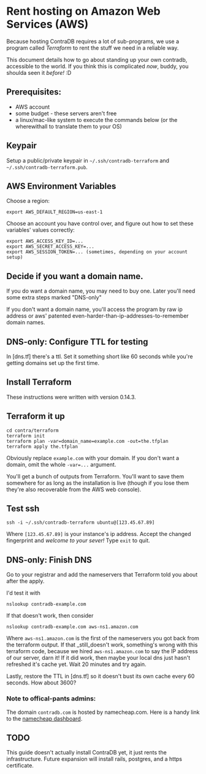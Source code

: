 # Rent hosting on Amazon Web Services (AWS)

Because hosting ContraDB requires a lot of sub-programs, we use a
program called _Terraform_ to rent the stuff we need in a reliable way.

This document details how to go about standing up your own contradb,
accessible to the world. If you think this is complicated _now_,
buddy, you shoulda seen it _before!_ :D


## Prerequisites:

- AWS account
- some budget - these servers aren't free
- a linux/mac-like system to execute the commands below (or the
  wherewithall to translate them to your OS)


## Keypair

Setup a public/private keypair in `~/.ssh/contradb-terraform` and `~/.ssh/contradb-terraform.pub`.


## AWS Environment Variables

Choose a region:

```
export AWS_DEFAULT_REGION=us-east-1
```

Choose an account you have control over, and figure out how to set these variables' values correctly:

```
export AWS_ACCESS_KEY_ID=...
export AWS_SECRET_ACCESS_KEY=...
export AWS_SESSION_TOKEN=... (sometimes, depending on your account setup)
```


## Decide if you want a domain name.

If you do want a domain name, you may need to buy one. Later you'll need some extra steps marked "DNS-only"

If you don't want a domain name, you'll access the program by raw ip
address or aws' patented even-harder-than-ip-addresses-to-remember
domain names.


## DNS-only: Configure TTL for testing

In [dns.tf] there's a ttl. Set it something short like 60 seconds while you're getting domains set up the first time. 


## Install Terraform

These instructions were written with version 0.14.3.


## Terraform it up

```
cd contra/terraform
terraform init
terraform plan -var=domain_name=example.com -out=the.tfplan
terraform apply the.tfplan
```
Obviously replace `example.com` with your domain. If you don't want a domain, omit the whole `-var=...` argument.

You'll get a bunch of outputs from Terraform. You'll want to save them
somewhere for as long as the installation is live (though if you lose
them they're also recoverable from the AWS web console).


## Test ssh

```
ssh -i ~/.ssh/contradb-terraform ubuntu@[123.45.67.89]
```

Where `[123.45.67.89]` is your instance's ip address. Accept the
changed fingerprint and *welcome to your sever!* Type `exit` to quit.


## DNS-only: Finish DNS

Go to your registrar and add the nameservers that Terraform told you about after the apply.


I'd test it with

```
nslookup contradb-example.com
```

If that doesn't work, then consider

```
nslookup contradb-example.com aws-ns1.amazon.com
```

Where `aws-ns1.amazon.com` is the first of the nameservers you got
back from the terraform output. If that _still_doesn't work,
something's wrong with this terraform code, because we hired
`aws-ns1.amazon.com` to say the IP address of our server, darn it! If
it did work, then maybe your local dns just hasn't refreshed it's
cache yet. Wait 20 minutes and try again.

Lastly, restore the TTL in [dns.tf] so it doesn't bust its own cache
every 60 seconds. How about 3600?


### Note to offical-pants admins:

The domain `contradb.com` is hosted by namecheap.com. Here is a handy link
to the [namecheap dashboard](https://ap.www.namecheap.com/dashboard).

## TODO

This guide doesn't actually install ContraDB yet, it just rents the infrastructure.
Future expansion will install rails, postgres, and a https certificate.
